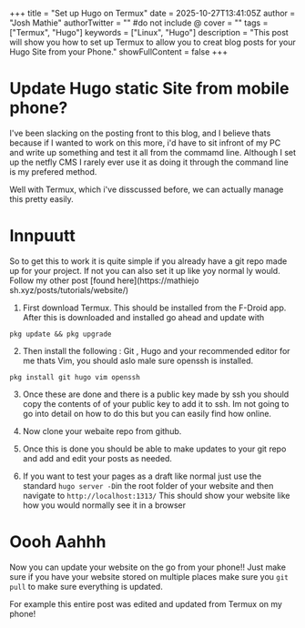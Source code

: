 +++
title = "Set up Hugo on Termux"
date = 2025-10-27T13:41:05Z
author = "Josh Mathie"
authorTwitter = "" #do not include @
cover = ""
tags = ["Termux", "Hugo"]
keywords = ["Linux", "Hugo"]
description = "This post will show you how to set up Termux to allow you to creat blog posts for your Hugo Site from your Phone."
showFullContent = false
+++

# Update Hugo static Site from mobile phone?

I've been slacking on the posting front to this blog, and I believe thats because if I wanted to work on this more, i'd have to sit infront of my PC and write up something and test it all from the commamd line. Although I set up the netfly CMS I rarely ever use it as doing it through the command line is my prefered method. 

Well with Termux, which i've disscussed before, we can actually manage this
pretty easily.

# Innpuutt

So to get this to work it is quite simple if you already have a git repo made
up for your project. If not you can also set it up like yoy normal    ly would. Follow my other post [found here](https://mathiejo    sh.xyz/posts/tutorials/website/)

1. First download Termux. This should be installed from the F-Droid app. After this is downloaded and installed go ahead and update with 

``` pkg update && pkg upgrade ```

2. Then install the following : Git , Hugo and your recommended editor for me thats Vim, you should aslo male sure openssh is installed.

``` pkg install git hugo vim openssh ```

3. Once these are done and there is a public key made by ssh you should copy the contents of of your public key to add it to ssh. Im not going to go into detail on how to do this but you can easily find how online. 

4. Now clone your webaite repo from github. 

5. Once this is done you should be able to make updates to your git repo and add and edit your posts as needed. 

6. If you want to test your pages as a draft like normal just use the standard ```hugo server -D```in the root folder of your website and then navigate to ```http://localhost:1313/``` This should show your website like how you would normally see it in a browser 

# Oooh Aahhh

Now you can update your website on the go from your phone!! Just make sure if you have your website stored on multiple places make sure you ``` git pull ``` to make sure everything is updated.

For example this entire post was edited and updated from Termux on my phone!


